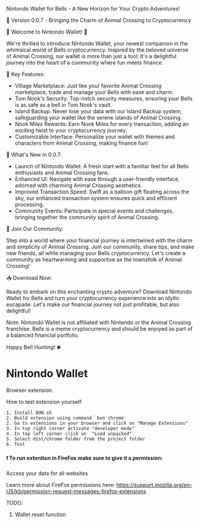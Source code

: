 Nintondo Wallet for Bells - A New Horizon for Your Crypto Adventures!

🌿 Version 0.0.7 - Bringing the Charm of Animal Crossing to Cryptocurrency

🍃 Welcome to Nintondo Wallet! 🍃

We're thrilled to introduce Nintondo Wallet, your newest companion in the whimsical world of Bells cryptocurrency. Inspired by the beloved universe of Animal Crossing, our wallet is more than just a tool; it's a delightful journey into the heart of a community where fun meets finance.

🌸 Key Features:

- Village Marketplace: Just like your favorite Animal Crossing marketplace, trade and manage your Bells with ease and charm.
- Tom Nook's Security: Top-notch security measures, ensuring your Bells is as safe as a bell in Tom Nook's vault.
- Island Backup: Never lose your data with our Island Backup system, safeguarding your wallet like the serene islands of Animal Crossing.
- Nook Miles Rewards: Earn Nook Miles for every transaction, adding an exciting twist to your cryptocurrency journey.
- Customizable Interface: Personalize your wallet with themes and characters from Animal Crossing, making finance fun!

🍂 What's New in 0.0.7:

- Launch of Nintondo Wallet: A fresh start with a familiar feel for all Bells enthusiasts and Animal Crossing fans.
- Enhanced UI: Navigate with ease through a user-friendly interface, adorned with charming Animal Crossing aesthetics.
- Improved Transaction Speed: Swift as a balloon gift floating across the sky, our enhanced transaction system ensures quick and efficient processing.
- Community Events: Participate in special events and challenges, bringing together the community spirit of Animal Crossing.

🌟 Join Our Community:

Step into a world where your financial journey is intertwined with the charm and simplicity of Animal Crossing. Join our community, share tips, and make new friends, all while managing your Bells cryptocurrency. Let's create a community as heartwarming and supportive as the townsfolk of Animal Crossing!

📥 Download Now:

Ready to embark on this enchanting crypto adventure? Download Nintondo Wallet for Bells and turn your cryptocurrency experience into an idyllic escapade. Let's make our financial journey not just profitable, but also delightful!

Note: Nintondo Wallet is not affiliated with Nintendo or the Animal Crossing franchise. Bells is a meme cryptocurrency and should be enjoyed as part of a balanced financial portfolio.

Happy Bell Hunting! 🛎️



# Nintondo Wallet

Browser extension.

How to test extension yourself:

    1. Install BUN.sh
    2. Build extension using command `bun chrome`
    2. Go to extensions in your browser and click on "Manage Extensions"
    3. In top right corner activate "developer mode"
    4. In top left corner click on  "Load unpacked"
    5. Select dist/chrome folder from the project folder
    6. Test


#### :heavy_exclamation_mark: To run extention in FireFox make sure to give it a permission:

Access your data for all websites

Learn more about FireFox permissions here: https://support.mozilla.org/en-US/kb/permission-request-messages-firefox-extensions


TODO: 
1. Wallet reset function
